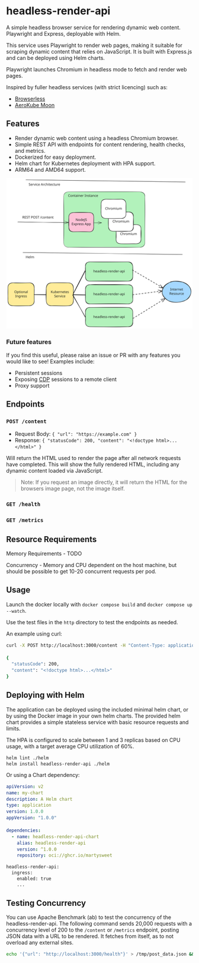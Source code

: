 # headless-render-api
A simple headless browser service for rendering dynamic web content. Playwright and Express, deployable with Helm.

This service uses Playwright to render web pages, making it suitable for scraping dynamic content that relies on JavaScript. 
It is built with Express.js and can be deployed using Helm charts.

Playwright launches Chromium in headless mode to fetch and render web pages.

Inspired by fuller headless services (with strict licencing) such as:
- [Browserless](https://www.browserless.io/)
- [AeroKube Moon](https://aerokube.com/moon/)

## Features
- Render dynamic web content using a headless Chromium browser.
- Simple REST API with endpoints for content rendering, health checks, and metrics.
- Dockerized for easy deployment.
- Helm chart for Kubernetes deployment with HPA support.
- ARM64 and AMD64 support.

![arch.svg](docs/arch.svg)

### Future features
If you find this useful, please raise an issue or PR with any features you would like to see!
Examples include:
- Persistent sessions 
- Exposing [CDP](https://chromedevtools.github.io/devtools-protocol/) sessions to a remote client
- Proxy support

## Endpoints
### `POST /content`
- Request Body: `{ "url": "https://example.com" }`
- Response: `{ "statusCode": 200, "content": "<!doctype html>...</html>" }`

Will return the HTML used to render the page after all network requests have completed.
This will show the fully rendered HTML, including any dynamic content loaded via JavaScript.

> Note: If you request an image directly, it will return the HTML for the browsers image page, not the image itself.

### `GET /health`

### `GET /metrics`


## Resource Requirements
Memory Requirements - TODO

Concurrency - Memory and CPU dependent on the host machine, but should be possible to get 10-20 concurrent requests per pod.

## Usage
Launch the docker locally with `docker compose build` and `docker compose up --watch`.

Use the test files in the `http` directory to test the endpoints as needed.

An example using curl:
```bash
curl -X POST http://localhost:3000/content -H "Content-Type: application/json" -d '{"url": "https://example.com"}'

{
  "statusCode": 200,
  "content": "<!doctype html>...</html>"
}
```

## Deploying with Helm
The application can be deployed using the included minimal helm chart, or by using the Docker image in your own helm charts.
The provided helm chart provides a simple stateless service with basic resource requests and limits.

The HPA is configured to scale between 1 and 3 replicas based on CPU usage, with a target average CPU utilization of 60%.

```
helm lint ./helm
helm install headless-render-api ./helm
```

Or using a Chart dependency:
```yaml
apiVersion: v2
name: my-chart
description: A Helm chart
type: application
version: 1.0.0
appVersion: "1.0.0"

dependencies:
  - name: headless-render-api-chart
    alias: headless-render-api
    version: ^1.0.0
    repository: oci://ghcr.io/martysweet
```

```
headless-render-api:
  ingress:
    enabled: true
    ...
```

## Testing Concurrency
You can use Apache Benchmark (ab) to test the concurrency of the headless-render-api. 
The following command sends 20,000 requests with a concurrency level of 200 to the `/content` or `/metrics` endpoint, posting JSON data with a URL to be rendered.
It fetches from itself, as to not overload any external sites.
```bash
echo '{"url": "http://localhost:3000/health"}' > /tmp/post_data.json && ab -n 200 -c 10 -p /tmp/post_data.json -T application/json http://localhost:3000/content
```